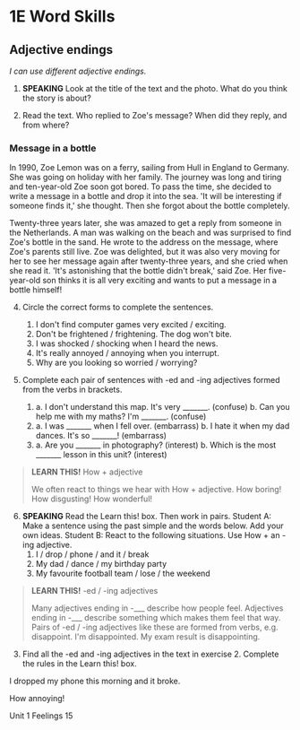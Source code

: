 # 1E Word Skills

## Adjective endings
*I can use different adjective endings.*

1. **SPEAKING** Look at the title of the text and the photo. What do you think the story is about?

2. Read the text. Who replied to Zoe's message? When did they reply, and from where?

### Message in a bottle

In 1990, Zoe Lemon was on a ferry, sailing from Hull in England to Germany. She was going on holiday with her family. The journey was long and tiring and ten-year-old Zoe soon got bored. To pass the time, she decided to write a message in a bottle and drop it into the sea. 'It will be interesting if someone finds it,' she thought. Then she forgot about the bottle completely.

Twenty-three years later, she was amazed to get a reply from someone in the Netherlands. A man was walking on the beach and was surprised to find Zoe's bottle in the sand. He wrote to the address on the message, where Zoe's parents still live. Zoe was delighted, but it was also very moving for her to see her message again after twenty-three years, and she cried when she read it. 'It's astonishing that the bottle didn't break,' said Zoe. Her five-year-old son thinks it is all very exciting and wants to put a message in a bottle himself!

4. Circle the correct forms to complete the sentences.
   1. I don't find computer games very excited / exciting.
   2. Don't be frightened / frightening. The dog won't bite.
   3. I was shocked / shocking when I heard the news.
   4. It's really annoyed / annoying when you interrupt.
   5. Why are you looking so worried / worrying?

5. Complete each pair of sentences with -ed and -ing adjectives formed from the verbs in brackets.
   1. a. I don't understand this map. It's very _______. (confuse)
      b. Can you help me with my maths? I'm _______. (confuse)
   2. a. I was _______ when I fell over. (embarrass)
      b. I hate it when my dad dances. It's so _______! (embarrass)
   3. a. Are you _______ in photography? (interest)
      b. Which is the most _______ lesson in this unit? (interest)

> **LEARN THIS!** How + adjective
> 
> We often react to things we hear with How + adjective.
> How boring! How disgusting! How wonderful!

6. **SPEAKING** Read the Learn this! box. Then work in pairs.
   Student A: Make a sentence using the past simple and the words below. Add your own ideas.
   Student B: React to the following situations. Use How + an -ing adjective.
   1. I / drop / phone / and it / break
   2. My dad / dance / my birthday party
   3. My favourite football team / lose / the weekend

> **LEARN THIS!** -ed / -ing adjectives
> 
> Many adjectives ending in -___ describe how people feel. Adjectives ending in -___ describe something which makes them feel that way. Pairs of -ed / -ing adjectives like these are formed from verbs, e.g. disappoint. I'm disappointed. My exam result is disappointing.

3. Find all the -ed and -ing adjectives in the text in exercise 2. Complete the rules in the Learn this! box.

I dropped my phone this morning and it broke.

How annoying!

Unit 1 Feelings 15